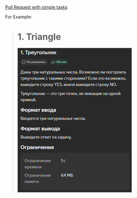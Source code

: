 [Pull Request with simple tasks](https://github.com/ilya-noize/coderun-tasks/pull/1)
<p>For Example:</p>

> # 1. Triangle
> ![1.png](src/main/resources/1.png)
